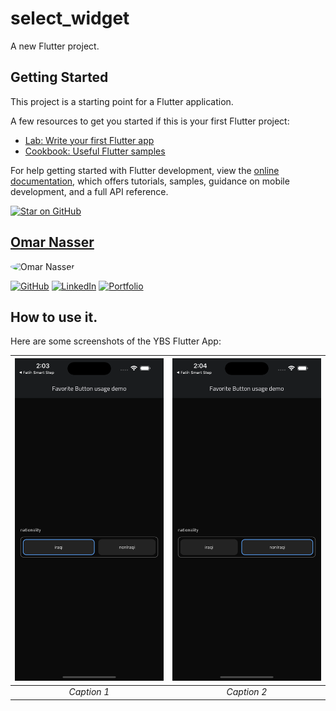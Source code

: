 # select_widget

A new Flutter project.

## Getting Started

This project is a starting point for a Flutter application.

A few resources to get you started if this is your first Flutter project:

- [Lab: Write your first Flutter app](https://docs.flutter.dev/get-started/codelab)
- [Cookbook: Useful Flutter samples](https://docs.flutter.dev/cookbook)

For help getting started with Flutter development, view the
[online documentation](https://docs.flutter.dev/), which offers tutorials,
samples, guidance on mobile development, and a full API reference.



[![Star on GitHub](https://img.shields.io/github/stars/kauemurakami/app_version_update.svg?style=flat&logo=github&colorB=deeppink&label=stars)](https://github.com/omarnasser199789/select_widget.git)

## [Omar Nasser](https://github.com/omarnasser199789)
<img src="https://avatars.githubusercontent.com/u/22509641?s=96&v=4" alt="Omar Nasser" width="50" height="50" style="border-radius: 50%;">

[![GitHub](https://img.shields.io/badge/GitHub-gray)](https://github.com/omarnasser199789)
[![LinkedIn](https://img.shields.io/badge/LinkedIn-blue)](https://www.linkedin.com/in/omar-mouhamad-nasser/)
[![Portfolio](https://img.shields.io/badge/Portfolio-orange)](https://omar-nasser-portfolio.web.app/#/)



##  How to use it.




Here are some screenshots of the YBS Flutter App:

| ![Screenshot 1](images/image.png) | ![Screenshot 2](images/image2.png) |
|:---------------------------------:|:----------------------------------:|
|            *Caption 1*            |            *Caption 2*             |